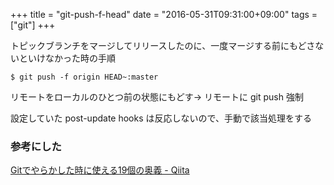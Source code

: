+++
title = "git-push-f-head"
date = "2016-05-31T09:31:00+09:00"
tags = ["git"]
+++

トピックブランチをマージしてリリースしたのに、一度マージする前にもどさないといけなかった時の手順

    $ git push -f origin HEAD~:master

リモートをローカルのひとつ前の状態にもどす→ リモートに git push 強制

設定していた post-update hooks は反応しないので、手動で該当処理をする

### 参考にした

[Gitでやらかした時に使える19個の奥義 \- Qiita](http://qiita.com/muran001/items/dea2bbbaea1260098051)
